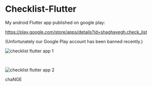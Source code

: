 # Checklist-Flutter

My android Flutter app published on google play:

https://play.google.com/store/apps/details?id=shaghayegh.check_list

(Unfortunately our Google Play account has been banned recently.)




![checklist flutter app 1](https://github.com/user-attachments/assets/c8d15c6c-8051-4374-9f86-5bd529f6de28)

<br>

![checklist flutter app 2](https://github.com/user-attachments/assets/4ec267f7-4a4a-41d1-bcb8-4d61540a6aee)


chaNGE

